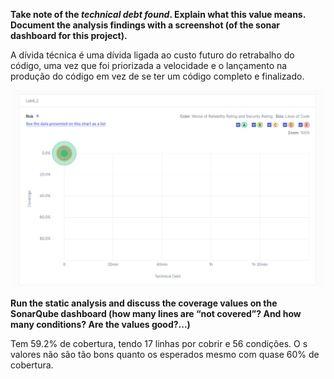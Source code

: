 **Take note of the _technical debt found_. Explain what this value means. Document the analysis findings with a screenshot (of the sonar dashboard for this project).**


A dívida técnica é uma dívida ligada ao custo futuro do retrabalho do código, uma vez que foi priorizada a velocidade e o lançamento na produção do código em vez de se ter um código completo e finalizado.

<p align="center">
    <img src="img/technicaldebt.png">
</p>

**Run the static analysis and discuss the coverage values on the SonarQube dashboard (how many lines are “not covered”? And how many conditions? Are the values good?...)**

Tem 59.2% de cobertura, tendo 17 linhas por cobrir e 56 condições. O s valores não são tão bons quanto os esperados mesmo com quase 60% de cobertura.